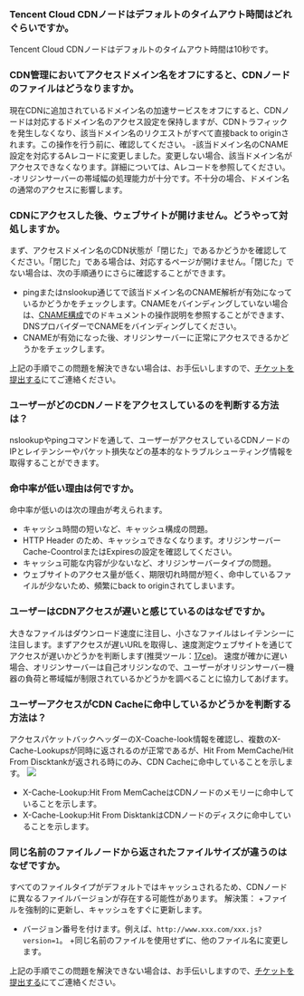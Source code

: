 ### Tencent Cloud CDNノードはデフォルトのタイムアウト時間はどれぐらいですか。
Tencent Cloud CDNノードはデフォルトのタイムアウト時間は10秒です。

### CDN管理においてアクセスドメイン名をオフにすると、CDNノードのファイルはどうなりますか。
現在CDNに追加されているドメイン名の加速サービスをオフにすると、CDNノードは対応するドメイン名のアクセス設定を保持しますが、CDNトラフィックを発生しなくなり、該当ドメイン名のリクエストがすべて直接back to originされます。この操作を行う前に、確認してください。
-該当ドメイン名のCNAME設定を対応するAレコードに変更しました。変更しない場合、該当ドメイン名がアクセスできなくなります。詳細については、Aレコードを参照してください。
-オリジンサーバーの帯域幅の処理能力が十分です。不十分の場合、ドメイン名の通常のアクセスに影響します。

### CDNにアクセスした後、ウェブサイトが開けません。どうやって対処しますか。
まず、アクセスドメイン名のCDN状態が「閉じた」であるかどうかを確認してください。「閉じた」である場合は、対応するページが開けません。「閉じた」でない場合は、次の手順通りにさらに確認することができます。
+ pingまたはnslookup通じてで該当ドメイン名のCNAME解析が有効になっているかどうかをチェックします。CNAMEをバインディングしていない場合は、[CNAME構成](https://intl.cloud.tencent.com/doc/product/228/312)でのドキュメントの操作説明を参照することができます、DNSプロバイダーでCNAMEをバインディングしてください。
+ CNAMEが有効になった後、オリジンサーバーに正常にアクセスできるかどうかをチェックします。

上記の手順でこの問題を解決できない場合は、お手伝いしますので、[チケットを提出する](https://console.cloud.tencent.com/workorder/category)にてご連絡ください。

### ユーザーがどのCDNノードをアクセスしているのを判断する方法は？
nslookupやpingコマンドを通して、ユーザーがアクセスしているCDNノードのIPとレイテンシーやパケット損失などの基本的なトラブルシューティング情報を取得することができます。

### 命中率が低い理由は何ですか。
命中率が低いのは次の理由が考えられます。
+ キャッシュ時間の短いなど、キャッシュ構成の問題。
+ HTTP Header のため、キャッシュできなくなります。オリジンサーバーCache-CoontrolまたはExpiresの設定を確認してください。
+ キャッシュ可能な内容が少ないなど、オリジンサーバータイプの問題。
+ ウェブサイトのアクセス量が低く、期限切れ時間が短く、命中しているファイルが少ないため、頻繁にback to originされてしまいます。

### ユーザーはCDNアクセスが遅いと感じているのはなぜですか。
大きなファイルはダウンロード速度に注目し、小さなファイルはレイテンシーに注目します。まずアクセスが遅いURLを取得し、速度測定ウェブサイトを通じてアクセスが遅いかどうかを判断します(推奨ツール：[17ce](http://www.17ce.com))。
速度が確かに遅い場合、オリジンサーバーは自己オリジンなので、ユーザーがオリジンサーバー機器の負荷と帯域幅が制限されているかどうかを調べることに協力してあげます。

### ユーザーアクセスがCDN Cacheに命中しているかどうかを判断する方法は？
アクセスパケットバックヘッダーのX-Coache-look情報を確認し、複数のX-Cache-Lookupsが同時に返されるのが正常であるが、Hit From MemCache/Hit From Discktankが返される時にのみ、CDN Cacheに命中していることを示します。
![](https://mc.qcloudimg.com/static/img/64ac912c895b36f0241a927df6da3543/image.png)
+ X-Cache-Lookup:Hit From MemCacheはCDNノードのメモリーに命中していることを示します。
+ X-Cache-Lookup:Hit From DisktankはCDNノードのディスクに命中していることを示します。

### 同じ名前のファイルノードから返されたファイルサイズが違うのはなぜですか。
すべてのファイルタイプがデフォルトではキャッシュされるため、CDNノードに異なるファイルバージョンが存在する可能性があります。 解決策：
+ファイルを強制的に更新し、キャッシュをすぐに更新します。
+ バージョン番号を付けます。例えば、```http://www.xxx.com/xxx.js?version=1```。
+同じ名前のファイルを使用せずに、他のファイル名に変更します。

上記の手順でこの問題を解決できない場合は、お手伝いしますので、[チケットを提出する](https://console.cloud.tencent.com/workorder/category)にてご連絡ください。
